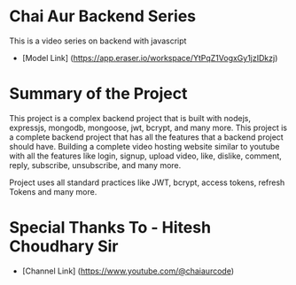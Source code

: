 # Chai Aur Backend Series
This is a video series on backend with javascript
- [Model Link] (https://app.eraser.io/workspace/YtPqZ1VogxGy1jzIDkzj)

# Summary of the Project
This project is a complex backend project that is built with nodejs, expressjs, mongodb, mongoose, jwt, bcrypt, and many more. This project is a complete backend project that has all the features that a backend project should have. Building a complete video hosting website similar to youtube with all the features like login, signup, upload video, like, dislike, comment, reply, subscribe, unsubscribe, and many more.

Project uses all standard practices like JWT, bcrypt, access tokens, refresh Tokens and many more. 

# Special Thanks To - Hitesh Choudhary Sir
- [Channel Link] (https://www.youtube.com/@chaiaurcode)

